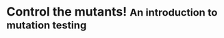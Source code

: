 <!-- .slide: data-background-size="100%" data-background="/img/testbash.png" data-background-color="#F39323" data-background-position="bottom" -->

<div class="welcome-slide">
<h1>Control the mutants! <small>An introduction to mutation testing</small></h1>
</div>